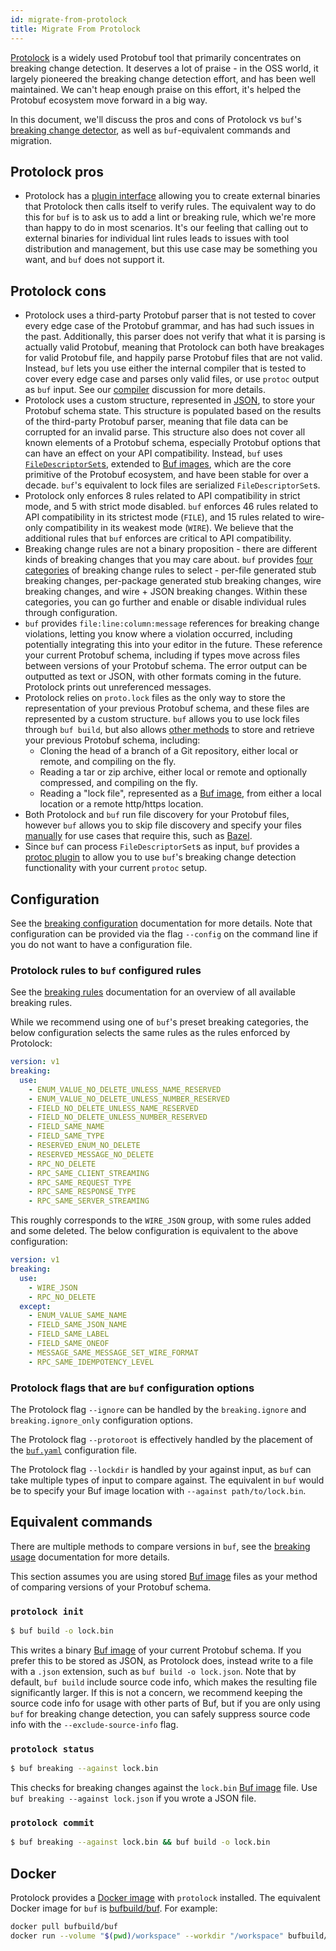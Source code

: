 ```yaml
---
id: migrate-from-protolock
title: Migrate From Protolock
---
```


[Protolock](https://github.com/nilslice/protolock) is a widely used Protobuf tool that primarily
concentrates on breaking change detection. It deserves a lot of praise - in the OSS world, it
largely pioneered the breaking change detection effort, and has been well maintained. We
can't heap enough praise on this effort, it's helped the Protobuf ecosystem move forward in
a big way.

In this document, we'll discuss the pros and cons of Protolock vs `buf`'s [breaking change
detector](../breaking/overview), as well as `buf`-equivalent commands and migration.

## Protolock pros

- Protolock has a [plugin interface](https://github.com/nilslice/protolock/wiki/Plugins) allowing
  you to create external binaries that Protolock then calls itself to verify rules. The equivalent
  way to do this for `buf` is to ask us to add a lint or breaking rule, which we're more than
  happy to do in most scenarios. It's our feeling that calling out to external binaries for
  individual lint rules leads to issues with tool distribution and management, but this use
  case may be something you want, and `buf` does not support it.

## Protolock cons

- Protolock uses a third-party Protobuf parser that is not tested to cover every edge case
  of the Protobuf grammar, and has had such issues in the past. Additionally, this parser
  does not verify that what it is parsing is actually valid Protobuf, meaning that Protolock
  can both have breakages for valid Protobuf file, and happily parse Protobuf files that are
  not valid. Instead, `buf` lets you use either the internal compiler that is tested to
  cover every edge case and parses only valid files, or use `protoc` output
  as `buf` input. See our [compiler](../reference/internal-compiler.md) discussion
  for more details.
- Protolock uses a custom structure, represented in [JSON](https://github.com/nilslice/protolock/blob/1a3dd1a15d36f26d0a616be4584da6a4589e7844/parse.go#L19),
  to store your Protobuf schema state. This structure is populated based on the results
  of the third-party Protobuf parser, meaning that file data can be corrupted for an
  invalid parse. This structure also does not cover all known elements of a Protobuf
  schema, especially Protobuf options that can have an effect on your API compatibility.
  Instead, `buf` uses [`FileDescriptorSet`s][filedescriptorset], extended to [Buf images](../reference/images.md),
  which are the core primitive of the Protobuf ecosystem, and have been stable for over a decade.
  `buf`'s equivalent to lock files are serialized `FileDescriptorSet`s.
- Protolock only enforces 8 rules related to API compatibility in strict mode, and 5
  with strict mode disabled. `buf` enforces 46 rules related to API compatibility
  in its strictest mode (`FILE`), and 15 rules related to wire-only compatibility
  in its weakest mode (`WIRE`). We believe that the additional rules that `buf`
  enforces are critical to API compatibility.
- Breaking change rules are not a binary proposition - there are different kinds of
  breaking changes that you may care about. `buf` provides [four categories](../breaking/rules.md)
  of breaking change rules to select - per-file generated stub breaking changes,
  per-package generated stub breaking changes, wire breaking changes, and wire + JSON
  breaking changes. Within these categories, you can go further and enable or
  disable individual rules through configuration.
- `buf` provides `file:line:column:message` references for breaking change violations,
  letting you know where a violation occurred, including potentially integrating this
  into your editor in the future. These reference your current Protobuf schema, including
  if types move across files between versions of your Protobuf schema. The error output
  can be outputted as text or JSON, with other formats coming in the future.
  Protolock prints out unreferenced messages.
- Protolock relies on `proto.lock` files as the only way to store the representation
  of your previous Protobuf schema, and these files are represented by a custom
  structure. `buf` allows you to use lock files through `buf build`, but also
  allows [other methods](../breaking/usage.md) to store and retrieve your previous
  Protobuf schema, including:
    - Cloning the head of a branch of a Git repository, either local or remote, and
      compiling on the fly.
    - Reading a tar or zip archive, either local or remote and optionally compressed, and compiling
      on the fly.
    - Reading a "lock file", represented as a [Buf image](../reference/images.md), from either
      a local location or a remote http/https location.
- Both Protolock and `buf` run file discovery for your Protobuf files, however `buf` allows
  you to skip file discovery and specify your files [manually](../build/usage.md#limit-to-specific-files)
  for use cases that require this, such as [Bazel](https://bazel.build).
- Since `buf` can process `FileDescriptorSet`s as input, `buf` provides a [protoc plugin](../reference/protoc-plugins.md#breaking)
  to allow you to use `buf`'s breaking change detection functionality with your current `protoc` setup.

## Configuration

See the [breaking configuration](../breaking/configuration.md) documentation for more details.
Note that configuration can be provided via the flag `--config` on the command line if you do not want
to have a configuration file.

### Protolock rules to `buf` configured rules

See the [breaking rules](../breaking/rules.md) documentation for an overview of
all available breaking rules.

While we recommend using one of `buf`'s preset breaking categories, the below
configuration selects the same rules as the rules enforced by Protolock:

```yaml title="buf.yaml"
version: v1
breaking:
  use:
    - ENUM_VALUE_NO_DELETE_UNLESS_NAME_RESERVED
    - ENUM_VALUE_NO_DELETE_UNLESS_NUMBER_RESERVED
    - FIELD_NO_DELETE_UNLESS_NAME_RESERVED
    - FIELD_NO_DELETE_UNLESS_NUMBER_RESERVED
    - FIELD_SAME_NAME
    - FIELD_SAME_TYPE
    - RESERVED_ENUM_NO_DELETE
    - RESERVED_MESSAGE_NO_DELETE
    - RPC_NO_DELETE
    - RPC_SAME_CLIENT_STREAMING
    - RPC_SAME_REQUEST_TYPE
    - RPC_SAME_RESPONSE_TYPE
    - RPC_SAME_SERVER_STREAMING
```

This roughly corresponds to the `WIRE_JSON` group, with some rules added and
some deleted. The below configuration is equivalent to the above configuration:

```yaml title="buf.yaml"
version: v1
breaking:
  use:
    - WIRE_JSON
    - RPC_NO_DELETE
  except:
    - ENUM_VALUE_SAME_NAME
    - FIELD_SAME_JSON_NAME
    - FIELD_SAME_LABEL
    - FIELD_SAME_ONEOF
    - MESSAGE_SAME_MESSAGE_SET_WIRE_FORMAT
    - RPC_SAME_IDEMPOTENCY_LEVEL
```

### Protolock flags that are `buf` configuration options

The Protolock flag `--ignore` can be handled by the `breaking.ignore` and `breaking.ignore_only`
configuration options.

The Protolock flag `--protoroot` is effectively handled by the placement of the
[`buf.yaml`](../configuration/v1/buf-yaml.md) configuration file.

The Protolock flag `--lockdir` is handled by your against input, as `buf` can take multiple types
of input to compare against. The equivalent in `buf` would be to specify your Buf image location with
`--against path/to/lock.bin`.

## Equivalent commands

There are multiple methods to compare versions in `buf`, see the [breaking usage](../breaking/usage.md)
documentation for more details.

This section assumes you are using stored [Buf image](../reference/images.md) files as your method of comparing versions of your
Protobuf schema.

### `protolock init`

```sh
$ buf build -o lock.bin
```

This writes a binary [Buf image](../reference/images.md) of your current Protobuf schema. If you prefer this to be stored as JSON,
as Protolock does, instead write to a file with a `.json` extension, such as `buf build -o lock.json`.
Note that by default, `buf build` include source code info, which makes the resulting file significantly
larger. If this is not a concern, we recommend keeping the source code info for usage with other parts of
Buf, but if you are only using `buf` for breaking change detection, you can safely suppress source code info
with the `--exclude-source-info` flag.

### `protolock status`

```sh
$ buf breaking --against lock.bin
```

This checks  for breaking changes against the `lock.bin` [Buf image](../reference/images.md) file.
Use `buf breaking --against lock.json` if you wrote a JSON file.

### `protolock commit`

```sh
$ buf breaking --against lock.bin && buf build -o lock.bin
```

## Docker

Protolock provides a [Docker image](https://hub.docker.com/r/nilslice/protolock) with `protolock` installed.
The equivalent Docker image for `buf` is [bufbuild/buf](https://hub.docker.com/r/bufbuild/buf). For example:

```sh
docker pull bufbuild/buf
docker run --volume "$(pwd)/workspace" --workdir "/workspace" bufbuild/buf lint
```

[filedescriptorset]: https://github.com/protocolbuffers/protobuf/blob/master/src/google/protobuf/descriptor.proto
